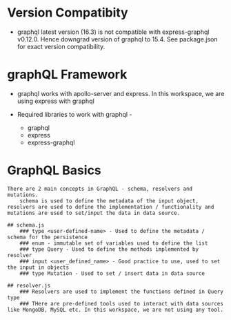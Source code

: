 # Version Compatibity
- graphql latest version (16.3) is not compatible with express-graphql v0.12.0. Hence downgrad version of graphql to 15.4. See package.json for exact version compatibility.

# graphQL Framework
- graphql works with apollo-server and express. In this workspace, we are using express with graphql

- Required libraries to work with graphql - 
    - graphql
    - express
    - express-graphql

# GraphQL Basics
    There are 2 main concepts in GraphQL - schema, resolvers and mutations.
        schema is used to define the metadata of the input object, resolvers are used to define the implementation / functionality and mutations are used to set/input the data in data source.

    ## schema.js
        ### type <user-defined-name> - Used to define the metadata / schema for the persistence
        ### enum - immutable set of variables used to define the list
        ### type Query - Used to define the methods implemented by resolver
        ### input <user_defined_name> - Good practice to use, used to set the input in objects
        ### type Mutation - Used to set / insert data in data source

    ## resolver.js
        ### Resolvers are used to implement the functions defined in Query type
        ### THere are pre-defined tools used to interact with data sources like MongoDB, MySQL etc. In this workspace, we are not using any tool.
